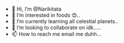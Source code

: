 - 👋 Hi, I’m @Narikitata
- 👀 I’m interested in foods 😍..
- 🌱 I’m currently learning all celestial planets..
- 💞️ I’m looking to collaborate on idk.....
- 📫 How to reach me email me duhh...

<!---
Narikitata/Narikitata is a ✨ special ✨ repository because its `README.md` (this file) appears on your GitHub profile.
You can click the Preview link to take a look at your changes.
--->
